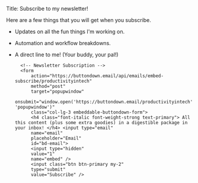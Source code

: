 Title: Subscribe to my newsletter!

Here are a few things that you will get when you subscribe.

- Updates on all the fun things I'm working on.
- Automation and workflow breakdowns.
- A direct line to me! (Your buddy, your pal!)

		<!-- Newsletter Subscription -->
		<form
			action="https://buttondown.email/api/emails/embed-subscribe/productivityintech"
			method="post"
			target="popupwindow"
			onsubmit="window.open('https://buttondown.email/productivityintech', 'popupwindow')"
			class="col-lg-3 embeddable-buttondown-form">
			<h4 class="font-italic font-weight-strong text-primary"> All this content (plus some extra goodies) in a digestible package in your inbox! </h4> <input type="email"
			name="email"
			placeholder="Email"
			id="bd-email">
			<input type="hidden"
			value="1"
			name="embed" />
			<input class="btn btn-primary my-2"
			type="submit"
			value="Subscribe" />
	</form>
	<!-- End Newsletter -->

